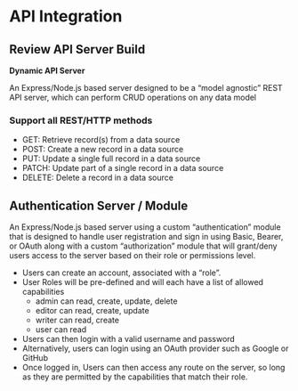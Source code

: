 # API Integration

## Review API Server Build

**Dynamic API Server**

An Express/Node.js based server designed to be a “model agnostic” REST API server, which can perform CRUD operations on any data model

### Support all REST/HTTP methods
+ GET: Retrieve record(s) from a data source 
+ POST: Create a new record in a data source
+ PUT: Update a single full record in a data source
+ PATCH: Update part of a single record in a data source
+ DELETE: Delete a record in a data source

## Authentication Server / Module

An Express/Node.js based server using a custom “authentication” module that is designed to handle user registration and sign in using Basic, Bearer, or OAuth along with a custom “authorization” module that will grant/deny users access to the server based on their role or permissions level.

+ Users can create an account, associated with a “role”.
+ User Roles will be pre-defined and will each have a list of allowed capabilities
  + admin can read, create, update, delete
  + editor can read, create, update
  + writer can read, create
  + user can read
+ Users can then login with a valid username and password
+ Alternatively, users can login using an OAuth provider such as Google or GitHub
+ Once logged in, Users can then access any route on the server, so long as they are permitted by the capabilities that match their role.